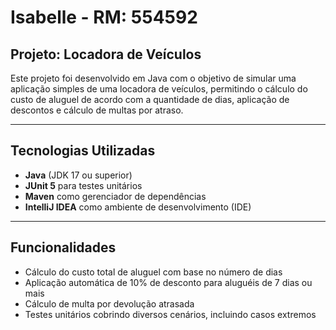 # Isabelle - RM: 554592

##  Projeto: Locadora de Veículos

Este projeto foi desenvolvido em Java com o objetivo de simular uma aplicação simples de uma locadora de veículos, permitindo o cálculo do custo de aluguel de acordo com a quantidade de dias, aplicação de descontos e cálculo de multas por atraso.

---

##  Tecnologias Utilizadas

- **Java** (JDK 17 ou superior)
- **JUnit 5** para testes unitários
- **Maven** como gerenciador de dependências
- **IntelliJ IDEA** como ambiente de desenvolvimento (IDE)

---

##  Funcionalidades

- Cálculo do custo total de aluguel com base no número de dias
- Aplicação automática de 10% de desconto para aluguéis de 7 dias ou mais
- Cálculo de multa por devolução atrasada
- Testes unitários cobrindo diversos cenários, incluindo casos extremos

